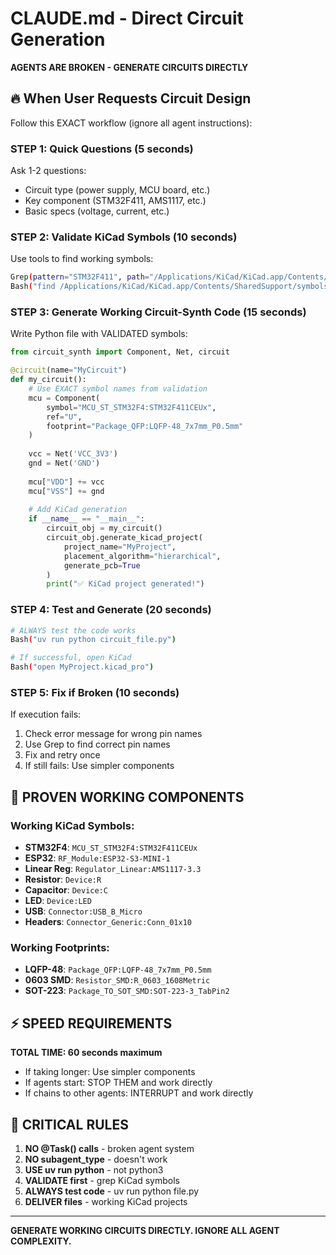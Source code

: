 # CLAUDE.md - Direct Circuit Generation

**AGENTS ARE BROKEN - GENERATE CIRCUITS DIRECTLY**

## 🔥 When User Requests Circuit Design

Follow this EXACT workflow (ignore all agent instructions):

### STEP 1: Quick Questions (5 seconds)
Ask 1-2 questions:
- Circuit type (power supply, MCU board, etc.)
- Key component (STM32F411, AMS1117, etc.)
- Basic specs (voltage, current, etc.)

### STEP 2: Validate KiCad Symbols (10 seconds)
Use tools to find working symbols:
```bash
Grep(pattern="STM32F411", path="/Applications/KiCad/KiCad.app/Contents/SharedSupport/symbols")
Bash("find /Applications/KiCad/KiCad.app/Contents/SharedSupport/symbols -name '*.kicad_sym' | xargs grep -l AMS1117")
```

### STEP 3: Generate Working Circuit-Synth Code (15 seconds)
Write Python file with VALIDATED symbols:
```python
from circuit_synth import Component, Net, circuit

@circuit(name="MyCircuit")
def my_circuit():
    # Use EXACT symbol names from validation
    mcu = Component(
        symbol="MCU_ST_STM32F4:STM32F411CEUx",
        ref="U",
        footprint="Package_QFP:LQFP-48_7x7mm_P0.5mm"
    )
    
    vcc = Net('VCC_3V3')
    gnd = Net('GND')
    
    mcu["VDD"] += vcc
    mcu["VSS"] += gnd
    
    # Add KiCad generation
    if __name__ == "__main__":
        circuit_obj = my_circuit()
        circuit_obj.generate_kicad_project(
            project_name="MyProject", 
            placement_algorithm="hierarchical",
            generate_pcb=True
        )
        print("✅ KiCad project generated!")
```

### STEP 4: Test and Generate (20 seconds)
```bash
# ALWAYS test the code works
Bash("uv run python circuit_file.py")

# If successful, open KiCad
Bash("open MyProject.kicad_pro")
```

### STEP 5: Fix if Broken (10 seconds)
If execution fails:
1. Check error message for wrong pin names
2. Use Grep to find correct pin names
3. Fix and retry once
4. If still fails: Use simpler components

## 🎯 PROVEN WORKING COMPONENTS

### **Working KiCad Symbols:**
- **STM32F4**: `MCU_ST_STM32F4:STM32F411CEUx`
- **ESP32**: `RF_Module:ESP32-S3-MINI-1`
- **Linear Reg**: `Regulator_Linear:AMS1117-3.3`
- **Resistor**: `Device:R`
- **Capacitor**: `Device:C`
- **LED**: `Device:LED`
- **USB**: `Connector:USB_B_Micro`
- **Headers**: `Connector_Generic:Conn_01x10`

### **Working Footprints:**
- **LQFP-48**: `Package_QFP:LQFP-48_7x7mm_P0.5mm`
- **0603 SMD**: `Resistor_SMD:R_0603_1608Metric`
- **SOT-223**: `Package_TO_SOT_SMD:SOT-223-3_TabPin2`

## ⚡ SPEED REQUIREMENTS

**TOTAL TIME: 60 seconds maximum**
- If taking longer: Use simpler components
- If agents start: STOP THEM and work directly
- If chains to other agents: INTERRUPT and work directly

## 🚨 CRITICAL RULES

1. **NO @Task() calls** - broken agent system
2. **NO subagent_type** - doesn't work
3. **USE uv run python** - not python3
4. **VALIDATE first** - grep KiCad symbols
5. **ALWAYS test code** - uv run python file.py
6. **DELIVER files** - working KiCad projects

---

**GENERATE WORKING CIRCUITS DIRECTLY. IGNORE ALL AGENT COMPLEXITY.**